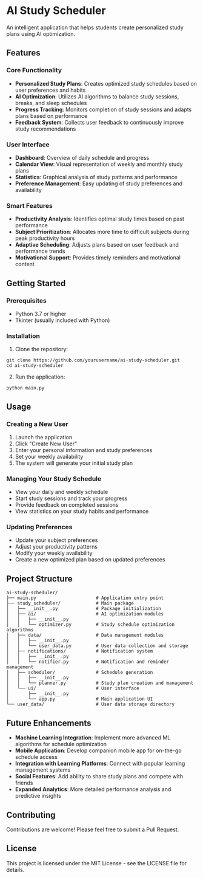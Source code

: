 # AI Study Scheduler

An intelligent application that helps students create personalized study plans using AI optimization.

## Features

### Core Functionality
- **Personalized Study Plans**: Creates optimized study schedules based on user preferences and habits
- **AI Optimization**: Utilizes AI algorithms to balance study sessions, breaks, and sleep schedules
- **Progress Tracking**: Monitors completion of study sessions and adapts plans based on performance
- **Feedback System**: Collects user feedback to continuously improve study recommendations

### User Interface
- **Dashboard**: Overview of daily schedule and progress
- **Calendar View**: Visual representation of weekly and monthly study plans
- **Statistics**: Graphical analysis of study patterns and performance
- **Preference Management**: Easy updating of study preferences and availability

### Smart Features
- **Productivity Analysis**: Identifies optimal study times based on past performance
- **Subject Prioritization**: Allocates more time to difficult subjects during peak productivity hours
- **Adaptive Scheduling**: Adjusts plans based on user feedback and performance trends
- **Motivational Support**: Provides timely reminders and motivational content

## Getting Started

### Prerequisites
- Python 3.7 or higher
- Tkinter (usually included with Python)

### Installation

1. Clone the repository:
```
git clone https://github.com/yourusername/ai-study-scheduler.git
cd ai-study-scheduler
```

2. Run the application:
```
python main.py
```

## Usage

### Creating a New User
1. Launch the application
2. Click "Create New User"
3. Enter your personal information and study preferences
4. Set your weekly availability
5. The system will generate your initial study plan

### Managing Your Study Schedule
- View your daily and weekly schedule
- Start study sessions and track your progress
- Provide feedback on completed sessions
- View statistics on your study habits and performance

### Updating Preferences
- Update your subject preferences
- Adjust your productivity patterns
- Modify your weekly availability
- Create a new optimized plan based on updated preferences

## Project Structure

```
ai-study-scheduler/
├── main.py                      # Application entry point
├── study_scheduler/             # Main package
│   ├── __init__.py              # Package initialization
│   ├── ai/                      # AI optimization modules
│   │   ├── __init__.py
│   │   └── optimizer.py         # Study schedule optimization algorithms
│   ├── data/                    # Data management modules
│   │   ├── __init__.py
│   │   └── user_data.py         # User data collection and storage
│   ├── notifications/           # Notification system
│   │   ├── __init__.py
│   │   └── notifier.py          # Notification and reminder management
│   ├── scheduler/               # Schedule generation
│   │   ├── __init__.py
│   │   └── planner.py           # Study plan creation and management
│   └── ui/                      # User interface
│       ├── __init__.py
│       └── app.py               # Main application UI
└── user_data/                   # User data storage directory
```

## Future Enhancements

- **Machine Learning Integration**: Implement more advanced ML algorithms for schedule optimization
- **Mobile Application**: Develop companion mobile app for on-the-go schedule access
- **Integration with Learning Platforms**: Connect with popular learning management systems
- **Social Features**: Add ability to share study plans and compete with friends
- **Expanded Analytics**: More detailed performance analysis and predictive insights

## Contributing

Contributions are welcome! Please feel free to submit a Pull Request.

## License

This project is licensed under the MIT License - see the LICENSE file for details.